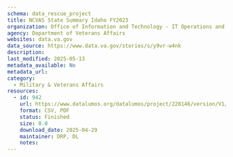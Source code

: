 ```yaml
---
schema: data_rescue_project 
title: NCVAS State Summary Idaho FY2023
organization: Office of Information and Technology - IT Operations and Services (ITOPS)
agency: Department of Veterans Affairs
websites: data.va.gov
data_source: https://www.data.va.gov/stories/s/y9vr-w4nk
description: 
last_modified: 2025-05-13
metadata_available: No
metadata_url: 
category:
  - Military & Veterans Affairs 
resources:
  - id: 942
    url: https://www.datalumos.org/datalumos/project/228146/version/V1/view
    format: CSV, PDF
    status: Finished
    size: 0.0
    download_date: 2025-04-29
    maintainer: DRP, DL
    notes: 
---
```

